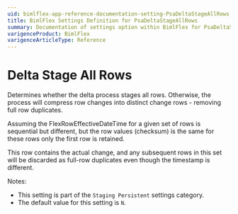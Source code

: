 ```yaml
---
uid: bimlflex-app-reference-documentation-setting-PsaDeltaStageAllRows
title: BimlFlex Settings Definition for PsaDeltaStageAllRows
summary: Documentation of settings option within BimlFlex for PsaDeltaStageAllRows
varigenceProduct: BimlFlex
varigenceArticleType: Reference
---
```


# Delta Stage All Rows

Determines whether the delta process stages all rows. Otherwise, the process will compress row changes into distinct change rows - removing full row duplicates.

Assuming the FlexRowEffectiveDateTime for a given set of rows is sequential but different, but the row values (checksum) is the same for these rows only the first row is retained.

This row contains the actual change, and any subsequent rows in this set will be discarded as full-row duplicates even though the timestamp is different.

Notes:

* This setting is part of the `Staging Persistent` settings category.
* The default value for this setting is `N`.
